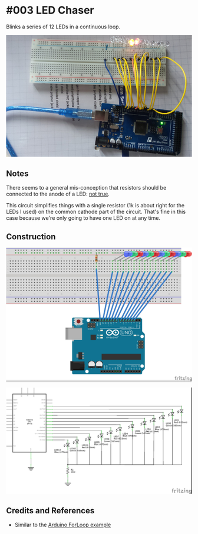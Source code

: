 # #003 LED Chaser

Blinks a series of 12 LEDs in a continuous loop.

![The Build](./assets/LedChaser_build.jpg?raw=true)

## Notes

There seems to a general mis-conception that resistors should be connected to the
anode of a LED: [not true](http://electronics.stackexchange.com/questions/13746/why-does-a-resistor-need-to-be-on-the-anode-of-an-led).

This circuit simplifies things with a single resistor (1k is about right for the LEDs I used) on the common
cathode part of the circuit. That's fine in this case because we're only going to have one LED on at any time.

## Construction

![Breadboard](./assets/LedChaser_bb.jpg?raw=true)

![Schematic](./assets/LedChaser_schematic.jpg?raw=true)

## Credits and References

* Similar to the [Arduino ForLoop example](http://arduino.cc/en/Tutorial/ForLoop)

